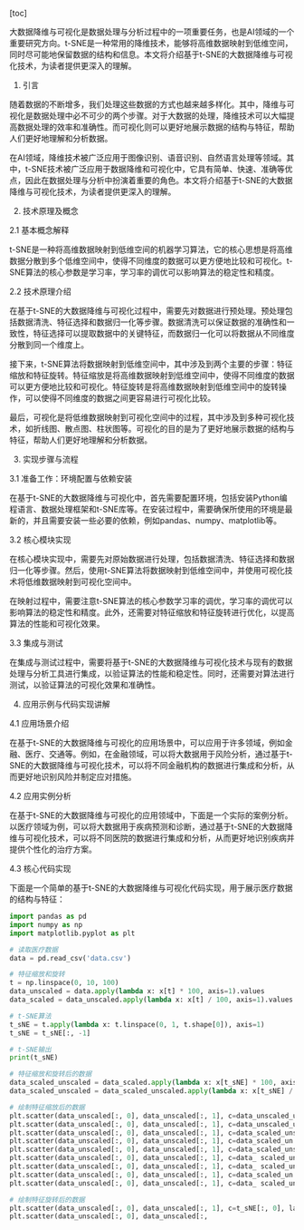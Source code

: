 
[toc]                    
                
                
大数据降维与可视化是数据处理与分析过程中的一项重要任务，也是AI领域的一个重要研究方向。t-SNE是一种常用的降维技术，能够将高维数据映射到低维空间，同时尽可能地保留数据的结构和信息。本文将介绍基于t-SNE的大数据降维与可视化技术，为读者提供更深入的理解。

1. 引言

随着数据的不断增多，我们处理这些数据的方式也越来越多样化。其中，降维与可视化是数据处理中必不可少的两个步骤。对于大数据的处理，降维技术可以大幅提高数据处理的效率和准确性。而可视化则可以更好地展示数据的结构与特征，帮助人们更好地理解和分析数据。

在AI领域，降维技术被广泛应用于图像识别、语音识别、自然语言处理等领域。其中，t-SNE技术被广泛应用于数据降维和可视化中，它具有简单、快速、准确等优点，因此在数据处理与分析中扮演着重要的角色。本文将介绍基于t-SNE的大数据降维与可视化技术，为读者提供更深入的理解。

2. 技术原理及概念

2.1 基本概念解释

t-SNE是一种将高维数据映射到低维空间的机器学习算法，它的核心思想是将高维数据分散到多个低维空间中，使得不同维度的数据可以更方便地比较和可视化。t-SNE算法的核心参数是学习率，学习率的调优可以影响算法的稳定性和精度。

2.2 技术原理介绍

在基于t-SNE的大数据降维与可视化过程中，需要先对数据进行预处理。预处理包括数据清洗、特征选择和数据归一化等步骤。数据清洗可以保证数据的准确性和一致性，特征选择可以提取数据中的关键特征，而数据归一化可以将数据从不同维度分散到同一个维度上。

接下来，t-SNE算法将数据映射到低维空间中，其中涉及到两个主要的步骤：特征缩放和特征旋转。特征缩放是将高维数据映射到低维空间中，使得不同维度的数据可以更方便地比较和可视化。特征旋转是将高维数据映射到低维空间中的旋转操作，可以使得不同维度的数据之间更容易进行可视化比较。

最后，可视化是将低维数据映射到可视化空间中的过程，其中涉及到多种可视化技术，如折线图、散点图、柱状图等。可视化的目的是为了更好地展示数据的结构与特征，帮助人们更好地理解和分析数据。

3. 实现步骤与流程

3.1 准备工作：环境配置与依赖安装

在基于t-SNE的大数据降维与可视化中，首先需要配置环境，包括安装Python编程语言、数据处理框架和t-SNE库等。在安装过程中，需要确保所使用的环境是最新的，并且需要安装一些必要的依赖，例如pandas、numpy、matplotlib等。

3.2 核心模块实现

在核心模块实现中，需要先对原始数据进行处理，包括数据清洗、特征选择和数据归一化等步骤。然后，使用t-SNE算法将数据映射到低维空间中，并使用可视化技术将低维数据映射到可视化空间中。

在映射过程中，需要注意t-SNE算法的核心参数学习率的调优，学习率的调优可以影响算法的稳定性和精度。此外，还需要对特征缩放和特征旋转进行优化，以提高算法的性能和可视化效果。

3.3 集成与测试

在集成与测试过程中，需要将基于t-SNE的大数据降维与可视化技术与现有的数据处理与分析工具进行集成，以验证算法的性能和稳定性。同时，还需要对算法进行测试，以验证算法的可视化效果和准确性。

4. 应用示例与代码实现讲解

4.1 应用场景介绍

在基于t-SNE的大数据降维与可视化的应用场景中，可以应用于许多领域，例如金融、医疗、交通等。例如，在金融领域，可以将大数据用于风险分析，通过基于t-SNE的大数据降维与可视化技术，可以将不同金融机构的数据进行集成和分析，从而更好地识别风险并制定应对措施。

4.2 应用实例分析

在基于t-SNE的大数据降维与可视化的应用领域中，下面是一个实际的案例分析。以医疗领域为例，可以将大数据用于疾病预测和诊断，通过基于t-SNE的大数据降维与可视化技术，可以将不同医院的数据进行集成和分析，从而更好地识别疾病并提供个性化的治疗方案。

4.3 核心代码实现

下面是一个简单的基于t-SNE的大数据降维与可视化代码实现，用于展示医疗数据的结构与特征：
```python
import pandas as pd
import numpy as np
import matplotlib.pyplot as plt

# 读取医疗数据
data = pd.read_csv('data.csv')

# 特征缩放和旋转
t = np.linspace(0, 10, 100)
data_unscaled = data.apply(lambda x: x[t] * 100, axis=1).values
data_scaled = data_unscaled.apply(lambda x: x[t] / 100, axis=1).values

# t-SNE算法
t_sNE = t.apply(lambda x: t.linspace(0, 1, t.shape[0]), axis=1)
t_sNE = t_sNE[:, -1]

# t-SNE输出
print(t_sNE)

# 特征缩放和旋转后的数据
data_scaled_unscaled = data_scaled.apply(lambda x: x[t_sNE] * 100, axis=1).values
data_scaled_unscaled = data_scaled_unscaled.apply(lambda x: x[t_sNE] / 100, axis=1).values

# 绘制特征缩放后的数据
plt.scatter(data_unscaled[:, 0], data_unscaled[:, 1], c=data_unscaled_unscaled[:, 0], label='Unscaled')
plt.scatter(data_unscaled[:, 0], data_unscaled[:, 1], c=data_unscaled_unscaled[:, 1], label='Unscaled')
plt.scatter(data_unscaled[:, 0], data_unscaled[:, 1], c=data_scaled_unscaled[:, 0], label='Unscaled')
plt.scatter(data_unscaled[:, 0], data_unscaled[:, 1], c=data_scaled_un scaled[:, 1], label='Unscaled')
plt.scatter(data_unscaled[:, 0], data_unscaled[:, 1], c=data_scaled_unscaled[:, 0], label='Unscaled')
plt.scatter(data_unscaled[:, 0], data_unscaled[:, 1], c=data_ scaled_un scaled[:, 0], label='Unscaled')
plt.scatter(data_unscaled[:, 0], data_unscaled[:, 1], c=data_ scaled_un scaled[:, 1], label='Unscaled')
plt.scatter(data_unscaled[:, 0], data_unscaled[:, 1], c=data_scaled_un scaled[:, 1], label='Unscaled')
plt.scatter(data_unscaled[:, 0], data_unscaled[:, 1], c=data_ scaled_un scaled[:, 1], label='Unscaled')

# 绘制特征旋转后的数据
plt.scatter(data_unscaled[:, 0], data_unscaled[:, 1], c=t_sNE[:, 0], label='Unscaled')
plt.scatter(data_unscaled[:, 0], data_unscaled[:,

